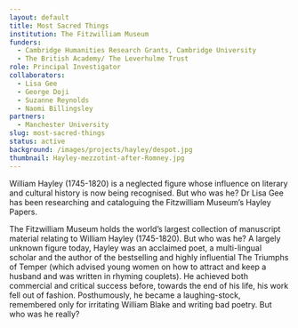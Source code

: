 ```yaml
---
layout: default
title: Most Sacred Things
institution: The Fitzwilliam Museum
funders:
  - Cambridge Humanities Research Grants, Cambridge University
  - The British Academy/ The Leverhulme Trust
role: Principal Investigator
collaborators:
  - Lisa Gee
  - George Doji
  - Suzanne Reynolds
  - Naomi Billingsley
partners:
  - Manchester University
slug: most-sacred-things
status: active
background: /images/projects/hayley/despot.jpg
thumbnail: Hayley-mezzotint-after-Romney.jpg
---
```

William Hayley (1745-1820) is a neglected figure whose influence on literary and cultural history is now being recognised. But who was he? Dr Lisa Gee has been researching and cataloguing the Fitzwilliam Museum’s Hayley Papers.

The Fitzwilliam Museum holds the world’s largest collection of manuscript material relating to William Hayley (1745-1820). But who was he? A largely unknown figure today, Hayley was an acclaimed poet, a multi-lingual scholar and the author of the bestselling and highly influential The Triumphs of Temper (which advised young women on how to attract and keep a husband and was written in rhyming couplets). He achieved both commercial and critical success before, towards the end of his life, his work fell out of fashion. Posthumously, he became a laughing-stock, remembered only for irritating William Blake and writing bad poetry. But who was he really?
